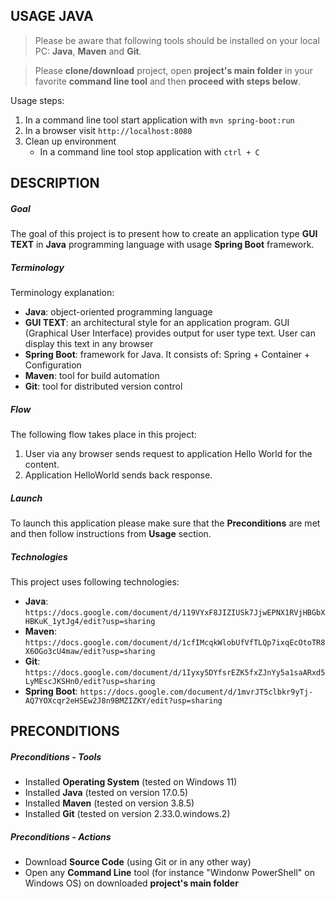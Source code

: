 USAGE JAVA
----------

> Please be aware that following tools should be installed on your local PC: **Java**, **Maven** and **Git**. 

> Please **clone/download** project, open **project's main folder** in your favorite **command line tool** and then **proceed with steps below**. 

Usage steps:
1. In a command line tool start application with `mvn spring-boot:run`
1. In a browser visit `http://localhost:8080`
1. Clean up environment 
     * In a command line tool stop application with `ctrl + C`


DESCRIPTION
-----------

##### Goal
The goal of this project is to present how to create an application type **GUI TEXT** in **Java** programming language with usage **Spring Boot** framework.

##### Terminology
Terminology explanation:
* **Java**: object-oriented programming language
* **GUI TEXT**: an architectural style for an application program. GUI (Graphical User Interface) provides output for user type text. User can display this text in any browser
* **Spring Boot**: framework for Java. It consists of: Spring + Container + Configuration
* **Maven**: tool for build automation
* **Git**: tool for distributed version control

##### Flow
The following flow takes place in this project:
1. User via any browser sends request to application Hello World for the content.
1. Application HelloWorld sends back response.

##### Launch
To launch this application please make sure that the **Preconditions** are met and then follow instructions from **Usage** section.

##### Technologies
This project uses following technologies:
* **Java**: `https://docs.google.com/document/d/119VYxF8JIZIUSk7JjwEPNX1RVjHBGbXHBKuK_1ytJg4/edit?usp=sharing`
* **Maven**: `https://docs.google.com/document/d/1cfIMcqkWlobUfVfTLQp7ixqEcOtoTR8X6OGo3cU4maw/edit?usp=sharing`
* **Git**: `https://docs.google.com/document/d/1Iyxy5DYfsrEZK5fxZJnYy5a1saARxd5LyMEscJKSHn0/edit?usp=sharing`
* **Spring Boot**: `https://docs.google.com/document/d/1mvrJT5clbkr9yTj-AQ7YOXcqr2eHSEw2J8n9BMZIZKY/edit?usp=sharing`


PRECONDITIONS
-------------

##### Preconditions - Tools
* Installed **Operating System** (tested on Windows 11)
* Installed **Java** (tested on version 17.0.5)
* Installed **Maven** (tested on version 3.8.5)
* Installed **Git** (tested on version 2.33.0.windows.2)


##### Preconditions - Actions
* Download **Source Code** (using Git or in any other way) 
* Open any **Command Line** tool (for instance "Windonw PowerShell" on Windows OS) on downloaded **project's main folder**